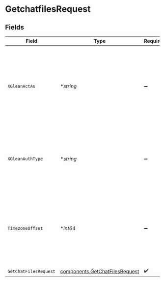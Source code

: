 # GetchatfilesRequest


## Fields

| Field                                                                                                                    | Type                                                                                                                     | Required                                                                                                                 | Description                                                                                                              |
| ------------------------------------------------------------------------------------------------------------------------ | ------------------------------------------------------------------------------------------------------------------------ | ------------------------------------------------------------------------------------------------------------------------ | ------------------------------------------------------------------------------------------------------------------------ |
| `XGleanActAs`                                                                                                            | **string*                                                                                                                | :heavy_minus_sign:                                                                                                       | Email address of a user on whose behalf the request is intended to be made (should be non-empty only for global tokens). |
| `XGleanAuthType`                                                                                                         | **string*                                                                                                                | :heavy_minus_sign:                                                                                                       | Auth type being used to access the endpoint (should be non-empty only for global tokens).                                |
| `TimezoneOffset`                                                                                                         | **int64*                                                                                                                 | :heavy_minus_sign:                                                                                                       | The offset of the client's timezone in minutes from UTC. e.g. PDT is -420 because it's 7 hours behind UTC.               |
| `GetChatFilesRequest`                                                                                                    | [components.GetChatFilesRequest](../../models/components/getchatfilesrequest.md)                                         | :heavy_check_mark:                                                                                                       | N/A                                                                                                                      |